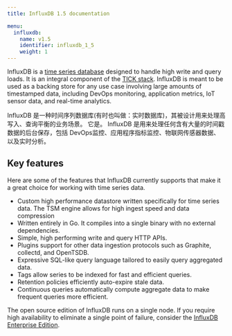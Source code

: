 ```yaml
---
title: InfluxDB 1.5 documentation

menu:
  influxdb:
    name: v1.5
    identifier: influxdb_1_5
    weight: 1
---
```


InfluxDB is a [time series database](https://www.influxdata.com/time-series-database/) designed to handle high write and query loads.
It is an integral component of the
[TICK stack](https://influxdata.com/time-series-platform/).
InfluxDB is meant to be used as a backing store for any use case involving large amounts of timestamped data, including DevOps monitoring, application metrics, IoT sensor data, and real-time analytics.

InfluxDB 是一种时间序列数据库(有时也叫做：实时数据库)，其被设计用来处理高写入、查询平衡的业务场景。
它是。
InfluxDB 是用来处理任何含有大量的时间戳数据的后台保存，包括 DevOps监控、应用程序指标监控、物联网传感器数据、以及实时分析。

## Key features

Here are some of the features that InfluxDB currently supports that make it a great choice for working with time series data.

* Custom high performance datastore written specifically for time series data.
The TSM engine allows for high ingest speed and data compression
* Written entirely in Go.
It compiles into a single binary with no external dependencies.
* Simple, high performing write and query HTTP APIs.
* Plugins support for other data ingestion protocols such as Graphite, collectd, and OpenTSDB.
* Expressive SQL-like query language tailored to easily query aggregated data.
* Tags allow series to be indexed for fast and efficient queries.
* Retention policies efficiently auto-expire stale data.
* Continuous queries automatically compute aggregate data to make frequent queries more efficient.

The open source edition of InfluxDB runs on a single node.
If you require high availability to eliminate a single point of failure, consider the [InfluxDB Enterprise Edition](https://docs.influxdata.com/influxdb/v1.5/high_availability/).
